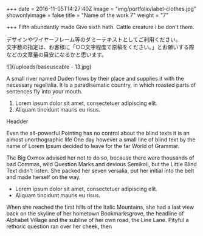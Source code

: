 +++
date = 2016-11-05T14:27:40Z
image = "img/portfolio/label-clothes.jpg"
showonlyimage = false
title = "Name of the work 7"
weight = "7"

+++
Fifth abundantly made Give sixth hath. Cattle creature i be don't them.
<!--more-->

デザインやワイヤーフレーム等のダミーテキストとしてご利用ください。  
文字数の指定は、お客様に「○○文字程度で原稿をください。」とお願いする際などの文章量の目安になるかと思います。

![](/uploads/baseuscable - 13.jpg)

A small river named Duden flows by their place and supplies it with the necessary regelialia. It is a paradisematic country, in which roasted parts of sentences fly into your mouth.

1. Lorem ipsum dolor sit amet, consectetuer adipiscing elit.
2. Aliquam tincidunt mauris eu risus.

Headder

Even the all-powerful Pointing has no control about the blind texts it is an almost unorthographic life One day however a small line of blind text by the name of Lorem Ipsum decided to leave for the far World of Grammar.

The Big Oxmox advised her not to do so, because there were thousands of bad Commas, wild Question Marks and devious Semikoli, but the Little Blind Text didn't listen. She packed her seven versalia, put her initial into the belt and made herself on the way.

* Lorem ipsum dolor sit amet, consectetuer adipiscing elit.
* Aliquam tincidunt mauris eu risus.

When she reached the first hills of the Italic Mountains, she had a last view back on the skyline of her hometown Bookmarksgrove, the headline of Alphabet Village and the subline of her own road, the Line Lane. Pityful a rethoric question ran over her cheek, then